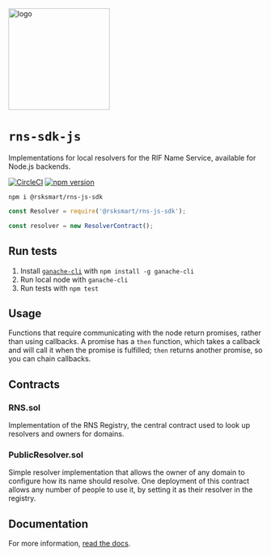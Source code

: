<div style="text-algin: center">
    <img src="https://www.rifos.org/assets/img/logo.svg" alt="logo" height="200" >
    <h1><code>rns-sdk-js</code></h1>
    <p>
        Implementations for local resolvers for the RIF Name Service, available for Node.js backends.
    </p>
</div>

[![CircleCI](https://circleci.com/gh/rnsdomains/rns-sdk-js.svg?style=svg)](https://circleci.com/gh/rnsdomains/rns-sdk-js)
[![npm version](https://badge.fury.io/js/%40rnsdomains%2Frns-sdk-js.svg)](https://badge.fury.io/js/%40rnsdomains%2Frns-sdk-js)

```
npm i @rsksmart/rns-js-sdk
```

```javascript
const Resolver = require('@rsksmart/rns-js-sdk');

const resolver = new ResolverContract();
```

## Run tests

1. Install [`ganache-cli`](https://github.com/trufflesuite/ganache-cli) with `npm install -g ganache-cli`
2. Run local node with `ganache-cli`
3. Run tests with `npm test`

## Usage

Functions that require communicating with the node return promises, rather than using callbacks. A promise has a `then` function, which takes a callback and will call it when the promise is fulfilled; `then` returns another promise, so you can chain callbacks.

## Contracts

### RNS.sol

Implementation of the RNS Registry, the central contract used to look up resolvers and owners for domains.

### PublicResolver.sol

Simple resolver implementation that allows the owner of any domain to configure how its name should resolve. One deployment of this contract allows any number of people to use it, by setting it as their resolver in the registry.

## Documentation

For more information, [read the docs](https://developers.rsk.co/rif/rns).
